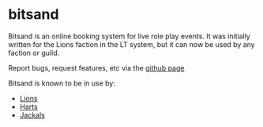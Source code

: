 # bitsand

Bitsand is an online booking system for live role play events. It was initially written for the Lions faction in the LT system, but it can now be used by any faction or guild.

Report bugs, request features, etc via the [github page](https://github.com/russell-phillips/bitsand)

Bitsand is known to be in use by:

* [Lions](http://bookings.lionsfaction.co.uk/)
* [Harts](http://albion.leynexus.net/booking/)
* [Jackals](http://www.jackalfaction.com/booking/)

